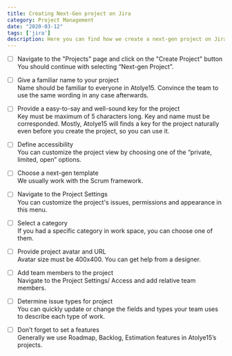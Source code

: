 ```yaml
---
title: Creating Next-Gen project on Jira
category: Project Management
date: "2020-03-12"
tags: ['jira']
description: Here you can find how we create a next-gen project on Jira. Good news! All users can create a next-gen project, even non-admins. 🤓
---
```


- [ ] Navigate to the "Projects" page and click on the "Create Project" button  
You should continue with selecting “Next-gen Project”.

- [ ] Give a familiar name to your project  
Name should be familiar to everyone in Atolye15. Convince the team to use the same wording in any case afterwards.

- [ ] Provide a easy-to-say and well-sound key for the project  
Key must be maximum of 5 characters long. Key and name must be corresponded. Mostly, Atolye15 will finds a key for the project naturally even before you create the project, so you can use it.

- [ ] Define accessibility  
You can customize the project view by choosing one of the “private, limited, open” options.

- [ ] Choose a next-gen template  
We usually work with the Scrum framework.

- [ ] Navigate to the Project Settings  
You can customize the project's issues, permissions and appearance in this menu.

- [ ] Select a category   
If you had a specific category in work space, you can choose one of them. 

- [ ] Provide project avatar and URL  
Avatar size must be 400x400. You can get help from a designer.

- [ ] Add team members to the project  
Navigate to the Project Settings/ Access and add relative team members. 

- [ ] Determine issue types for project  
You can quickly update or change the fields and types your team uses to describe each type of work.

- [ ] Don’t forget to set a features  
Generally we use Roadmap, Backlog, Estimation features in Atolye15’s projects. 
